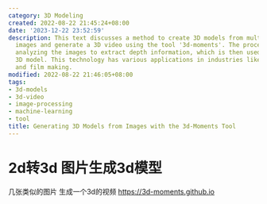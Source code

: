 ```yaml
---
category: 3D Modeling
created: 2022-08-22 21:45:24+08:00
date: '2023-12-22 23:52:59'
description: This text discusses a method to create 3D models from multiple similar
  images and generate a 3D video using the tool '3d-moments'. The process involves
  analyzing the images to extract depth information, which is then used to build a
  3D model. This technology has various applications in industries like gaming, architecture,
  and film making.
modified: 2022-08-22 21:46:05+08:00
tags:
- 3d-models
- 3d-video
- image-processing
- machine-learning
- tool
title: Generating 3D Models from Images with the 3d-Moments Tool
---
```


# 2d转3d 图片生成3d模型

几张类似的图片 生成一个3d的视频
https://3d-moments.github.io
